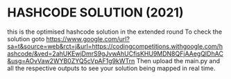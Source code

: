 # HASHCODE SOLUTION (2021) 
 this is the optimised hashcode solution in the extended round
To check the solution goto
https://www.google.com/url?sa=t&source=web&rct=j&url=https://codingcompetitions.withgoogle.com/hashcode/&ved=2ahUKEwjDmrS9gJvwAhUCfisKHU9MDN8QFjAAegQIDhAC&usg=AOvVaw2WYB0ZYQ5cVpAF1g9kWTrn
Then upload the main.py and all the respective outputs to see your solution being mapped in real time. 

